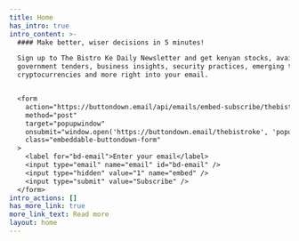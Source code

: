 ```yaml
---
title: Home
has_intro: true
intro_content: >-
  #### Make better, wiser decisions in 5 minutes!

  Sign up to The Bistro Ke Daily Newsletter and get kenyan stocks, available
  government tenders, business insights, security practices, emerging trends,
  cryptocurrencies and more right into your email.


  <form
    action="https://buttondown.email/api/emails/embed-subscribe/thebistroke"
    method="post"
    target="popupwindow"
    onsubmit="window.open('https://buttondown.email/thebistroke', 'popupwindow')"
    class="embeddable-buttondown-form"
  >
    <label for="bd-email">Enter your email</label>
    <input type="email" name="email" id="bd-email" />
    <input type="hidden" value="1" name="embed" />
    <input type="submit" value="Subscribe" />
  </form>
intro_actions: []
has_more_link: true
more_link_text: Read more
layout: home
---
```

